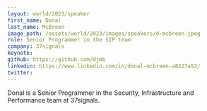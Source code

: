 ```yaml
---
layout: world/2023/speaker
first_name: Donal
last_name: McBreen
image_path: /assets/world/2023/images/speakers/d-mcbreen.jpeg
role: Senior Programmer in the SIP team
company: 37signals
keynote:
github: https://github.com/djmb
linkedin: https://www.linkedin.com/in/donal-mcbreen-a8227a52/
twitter:
---
```


Donal is a Senior Programmer in the Security, Infrastructure and Performance team at 37signals.
